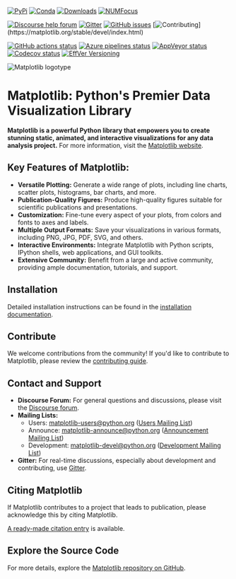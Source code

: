 [![PyPi](https://img.shields.io/pypi/v/matplotlib)](https://pypi.org/project/matplotlib/)
[![Conda](https://img.shields.io/conda/vn/conda-forge/matplotlib)](https://anaconda.org/conda-forge/matplotlib)
[![Downloads](https://img.shields.io/pypi/dm/matplotlib)](https://pypi.org/project/matplotlib)
[![NUMFocus](https://img.shields.io/badge/powered%20by-NumFOCUS-orange.svg?style=flat&colorA=E1523D&colorB=007D8A)](https://numfocus.org)

[![Discourse help forum](https://img.shields.io/badge/help_forum-discourse-blue.svg)](https://discourse.matplotlib.org)
[![Gitter](https://badges.gitter.im/matplotlib/matplotlib.svg)](https://gitter.im/matplotlib/matplotlib)
[![GitHub issues](https://img.shields.io/badge/issue_tracking-github-blue.svg)](https://github.com/matplotlib/matplotlib/issues)
[![Contributing](https://img.shields.io/badge/PR-Welcome-%23FF8300.svg?)](https://matplotlib.org/stable/devel/index.html)

[![GitHub actions status](https://github.com/matplotlib/matplotlib/workflows/Tests/badge.svg)](https://github.com/matplotlib/matplotlib/actions?query=workflow%3ATests)
[![Azure pipelines status](https://dev.azure.com/matplotlib/matplotlib/_apis/build/status/matplotlib.matplotlib?branchName=main)](https://dev.azure.com/matplotlib/matplotlib/_build/latest?definitionId=1&branchName=main)
[![AppVeyor status](https://ci.appveyor.com/api/projects/status/github/matplotlib/matplotlib?branch=main&svg=true)](https://ci.appveyor.com/project/matplotlib/matplotlib)
[![Codecov status](https://codecov.io/github/matplotlib/matplotlib/badge.svg?branch=main&service=github)](https://app.codecov.io/gh/matplotlib/matplotlib)
[![EffVer Versioning](https://img.shields.io/badge/version_scheme-EffVer-0097a7)](https://jacobtomlinson.dev/effver)

![Matplotlib logotype](https://matplotlib.org/_static/logo2.svg)

# Matplotlib: Python's Premier Data Visualization Library

**Matplotlib is a powerful Python library that empowers you to create stunning static, animated, and interactive visualizations for any data analysis project.**  For more information, visit the [Matplotlib website](https://matplotlib.org/).

## Key Features of Matplotlib:

*   **Versatile Plotting:** Generate a wide range of plots, including line charts, scatter plots, histograms, bar charts, and more.
*   **Publication-Quality Figures:** Produce high-quality figures suitable for scientific publications and presentations.
*   **Customization:** Fine-tune every aspect of your plots, from colors and fonts to axes and labels.
*   **Multiple Output Formats:** Save your visualizations in various formats, including PNG, JPG, PDF, SVG, and others.
*   **Interactive Environments:** Integrate Matplotlib with Python scripts, IPython shells, web applications, and GUI toolkits.
*   **Extensive Community:** Benefit from a large and active community, providing ample documentation, tutorials, and support.

## Installation

Detailed installation instructions can be found in the [installation documentation](https://matplotlib.org/stable/users/installing/index.html).

## Contribute

We welcome contributions from the community!  If you'd like to contribute to Matplotlib, please review the [contributing guide](https://matplotlib.org/devdocs/devel/contribute.html).

## Contact and Support

*   **Discourse Forum:**  For general questions and discussions, please visit the [Discourse forum](https://discourse.matplotlib.org/).
*   **Mailing Lists:**
    *   Users: <matplotlib-users@python.org> ([Users Mailing List](https://mail.python.org/mailman/listinfo/matplotlib-users))
    *   Announce: <matplotlib-announce@python.org> ([Announcement Mailing List](https://mail.python.org/mailman/listinfo/matplotlib-announce))
    *   Development: <matplotlib-devel@python.org> ([Development Mailing List](https://mail.python.org/mailman/listinfo/matplotlib-devel))
*   **Gitter:** For real-time discussions, especially about development and contributing, use [Gitter](https://gitter.im/matplotlib/matplotlib).

## Citing Matplotlib

If Matplotlib contributes to a project that leads to publication, please acknowledge this by citing Matplotlib.

[A ready-made citation entry](https://matplotlib.org/stable/users/project/citing.html) is
available.

## Explore the Source Code

For more details, explore the [Matplotlib repository on GitHub](https://github.com/matplotlib/matplotlib).